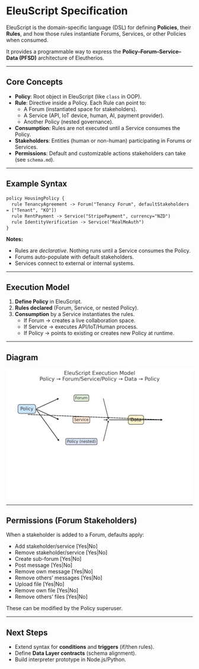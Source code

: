 # EleuScript Specification

EleuScript is the domain-specific language (DSL) for defining **Policies**, their **Rules**, and how those rules instantiate Forums, Services, or other Policies when consumed.

It provides a programmable way to express the **Policy–Forum–Service–Data (PFSD)** architecture of Eleutherios.

---

## Core Concepts

- **Policy**: Root object in EleuScript (like `class` in OOP).  
- **Rule**: Directive inside a Policy. Each Rule can point to:
  - A Forum (instantiated space for stakeholders).  
  - A Service (API, IoT device, human, AI, payment provider).  
  - Another Policy (nested governance).  
- **Consumption**: Rules are not executed until a Service consumes the Policy.  
- **Stakeholders**: Entities (human or non-human) participating in Forums or Services.  
- **Permissions**: Default and customizable actions stakeholders can take (see `schema.md`).

---

## Example Syntax

```eleuscript
policy HousingPolicy {
  rule TenancyAgreement -> Forum("Tenancy Forum", defaultStakeholders = ["Tenant", "KO"])
  rule RentPayment -> Service("StripePayment", currency="NZD")
  rule IdentityVerification -> Service("RealMeAuth")
}
```

**Notes:**  
- Rules are *declarative*. Nothing runs until a Service consumes the Policy.  
- Forums auto-populate with default stakeholders.  
- Services connect to external or internal systems.  

---

## Execution Model

1. **Define Policy** in EleuScript.  
2. **Rules declared** (Forum, Service, or nested Policy).  
3. **Consumption** by a Service instantiates the rules.  
   - If Forum → creates a live collaboration space.  
   - If Service → executes API/IoT/Human process.  
   - If Policy → points to existing or creates new Policy at runtime.  

---

## Diagram

![EleuScript Execution](images/eleuscript_execution.png)

---

## Permissions (Forum Stakeholders)

When a stakeholder is added to a Forum, defaults apply:

- Add stakeholder/service [Yes|No]  
- Remove stakeholder/service [Yes|No]  
- Create sub-forum [Yes|No]  
- Post message [Yes|No]  
- Remove own message [Yes|No]  
- Remove others’ messages [Yes|No]  
- Upload file [Yes|No]  
- Remove own file [Yes|No]  
- Remove others’ files [Yes|No]  

These can be modified by the Policy superuser.

---

## Next Steps

- Extend syntax for **conditions** and **triggers** (if/then rules).  
- Define **Data Layer contracts** (schema alignment).  
- Build interpreter prototype in Node.js/Python.  
